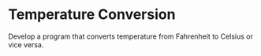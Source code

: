 # Temperature Conversion

Develop a program that converts temperature
from Fahrenheit to Celsius or vice versa.